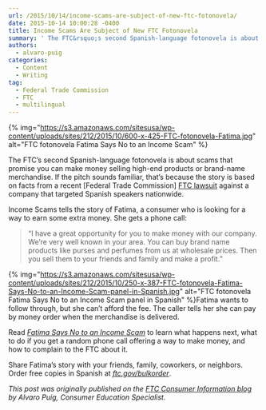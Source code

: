 ```yaml
---
url: /2015/10/14/income-scams-are-subject-of-new-ftc-fotonovela/
date: 2015-10-14 10:00:28 -0400
title: Income Scams Are Subject of New FTC Fotonovela
summary: ' The FTC&rsquo;s second Spanish-language fotonovela is about scams that promise you can make money selling high-end products or brand-name merchandise. If the pitch sounds familiar, that&rsquo;s because the story is based on facts from a recent [Federal Trade Commission]&nbsp;FTC lawsuit against a company'
authors:
  - alvaro-puig
categories:
  - Content
  - Writing
tag:
  - Federal Trade Commission
  - FTC
  - multilingual
---
```


{% img="https://s3.amazonaws.com/sitesusa/wp-content/uploads/sites/212/2015/10/600-x-425-FTC-fotonovela-Fatima.jpg" alt="FTC fotonovela Fatima Says No to an Income Scam" %}

The FTC’s second Spanish-language fotonovela is about scams that promise you can make money selling high-end products or brand-name merchandise. If the pitch sounds familiar, that’s because the story is based on facts from a recent [Federal Trade Commission] [FTC lawsuit](http://www.consumer.ftc.gov/blog/work-home-opportunity-thats-not-so-golden) against a company that targeted Spanish speakers nationwide.

Income Scams tells the story of Fatima, a consumer who is looking for a way to earn some extra money. She gets a phone call:

> “I have a great opportunity for you to make money with our company. We’re very well known in your area. You can buy brand name products like purses and perfumes from us at wholesale prices. Then you sell them to your friends and family and make a profit.”

{% img="https://s3.amazonaws.com/sitesusa/wp-content/uploads/sites/212/2015/10/250-x-387-FTC-fotonovela-Fatima-Says-No-to-an-Income-Scam-panel-in-Spanish.jpg" alt="FTC fotonovela Fatima Says No to an Income Scam panel in Spanish" %}Fatima wants to follow through, but she can’t afford the fee. The caller tells her she can pay by money order when the merchandise is delivered.

Read _[Fatima Says No to an Income Scam](http://www.consumidor.ftc.gov/articulos/spdf-0197-estafa-de-ingresos.pdf)_ to learn what happens next, what to do if you get a random phone call offering a way to make money, and how to complain to the FTC about it.

Share Fatima’s story with your friends, family, coworkers, or neighbors. Order free copies in Spanish at _[ftc.gov/bulkorder](https://bulkorder.ftc.gov/)_.

_This post was originally published on the [FTC Consumer Information blog](http://www.consumer.ftc.gov/blog/) by Alvaro Puig, Consumer Education Specialist._